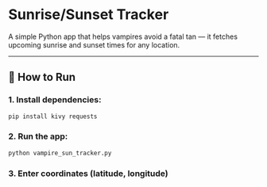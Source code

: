 # Sunrise/Sunset Tracker

A simple Python app that helps vampires avoid a fatal tan — it fetches upcoming sunrise and sunset times for any location.

---

## 🧩 How to Run

### 1. Install dependencies:
```bash
pip install kivy requests
```

### 2. Run the app:
```bash
python vampire_sun_tracker.py
```

### 3. Enter coordinates (latitude, longitude)
